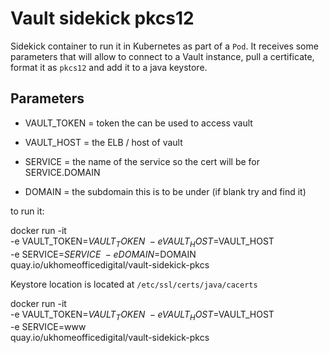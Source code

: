 # Vault sidekick pkcs12

Sidekick container to run it in Kubernetes as part of a `Pod`. It receives some parameters that will allow to connect to a Vault instance, pull a certificate,
format it as `pkcs12` and add it to a java keystore.


## Parameters

* VAULT_TOKEN = token the can be used to access vault
* VAULT_HOST = the ELB / host of vault

* SERVICE =  the name of the service so the cert will be for SERVICE.DOMAIN
* DOMAIN = the subdomain this is to be under (if blank try and find it)

to run it:

docker run -it  \
     -e VAULT_TOKEN=$VAULT_TOKEN \
     -e VAULT_HOST=$VAULT_HOST \
     -e SERVICE=$SERVICE \
     -e DOMAIN=$DOMAIN \
            quay.io/ukhomeofficedigital/vault-sidekick-pkcs


Keystore location is located at `/etc/ssl/certs/java/cacerts`



docker run -it  \
     -e VAULT_TOKEN=$VAULT_TOKEN \
     -e VAULT_HOST=$VAULT_HOST \
     -e SERVICE=www \
            quay.io/ukhomeofficedigital/vault-sidekick-pkcs
